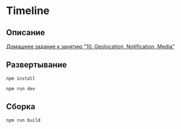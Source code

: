 # Timeline

## Описание

[Домашнее задание к занятию "10. Geolocation, Notification, Media"](https://github.com/netology-code/ahj-homeworks/tree/AHJ-50/media)

## Развертывание

```npm install```

```npm run dev```

## Сборка

```npm run build```